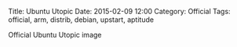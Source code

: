 Title: Ubuntu Utopic
Date: 2015-02-09 12:00
Category: Official
Tags: official, arm, distrib, debian, upstart, aptitude

Official Ubuntu Utopic image
